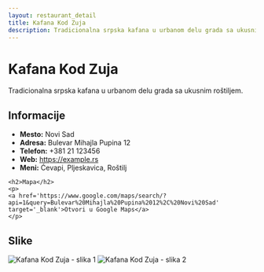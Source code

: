 ```yaml
---
layout: restaurant_detail
title: Kafana Kod Zuja
description: Tradicionalna srpska kafana u urbanom delu grada sa ukusnim roštiljem.
---
```


# Kafana Kod Zuja
<p class="description">Tradicionalna srpska kafana u urbanom delu grada sa ukusnim roštiljem.</p>

<div class="left-column text-content">
    <h2>Informacije</h2>
    <ul>
        <li><strong>Mesto:</strong> Novi Sad</li>
        <li><strong>Adresa:</strong> Bulevar Mihajla Pupina 12</li>
        <li><strong>Telefon:</strong> +381 21 123456</li>
        <li><strong>Web:</strong> <a href='https://example.rs' target='_blank'>https://example.rs</a></li>
        <li><strong>Meni:</strong> Ćevapi, Pljeskavica, Roštilj</li>
    </ul>

    <h2>Mapa</h2>
    <p>
    <a href='https://www.google.com/maps/search/?api=1&query=Bulevar%20Mihajla%20Pupina%2012%2C%20Novi%20Sad' target='_blank'>Otvori u Google Maps</a>
    </p>
</div>

<div class="right-column">
    <h2>Slike</h2>
    <div class="images-grid">
<img src='https://blog.swiggy.com/wp-content/uploads/2025/01/Image-9_-meat-burger-1024x538.png' alt='Kafana Kod Zuja - slika 1'> <img src='https://storage.googleapis.com/support-kms-prod/XGLDsHlOq3NoJPb2iAwt3ANnBV44ah9tOAQG' alt='Kafana Kod Zuja - slika 2'>
    </div>
</div>